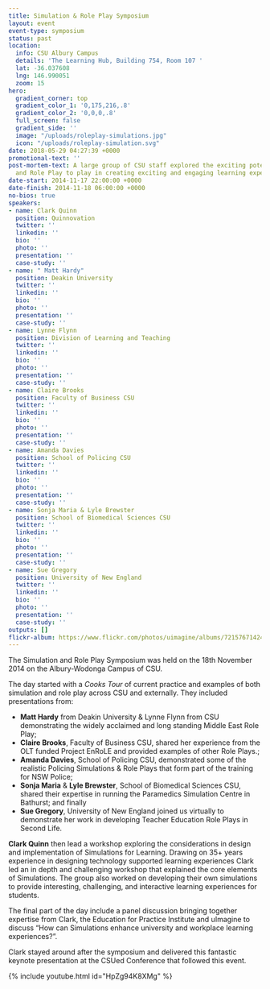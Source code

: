 ```yaml
---
title: Simulation & Role Play Symposium
layout: event
event-type: symposium
status: past
location:
  info: CSU Albury Campus
  details: 'The Learning Hub, Building 754, Room 107 '
  lat: -36.037608
  lng: 146.990051
  zoom: 15
hero:
  gradient_corner: top
  gradient_color_1: '0,175,216,.8'
  gradient_color_2: '0,0,0,.8'
  full_screen: false
  gradient_side: ''
  image: "/uploads/roleplay-simulations.jpg"
  icon: "/uploads/roleplay-simulation.svg"
date: 2018-05-29 04:27:39 +0000
promotional-text: ''
post-mortem-text: A large group of CSU staff explored the exciting potential for Simulation
  and Role Play to play in creating exciting and engaging learning experiences.
date-start: 2014-11-17 22:00:00 +0000
date-finish: 2014-11-18 06:00:00 +0000
no-bios: true
speakers:
- name: Clark Quinn
  position: Quinnovation
  twitter: ''
  linkedin: ''
  bio: ''
  photo: ''
  presentation: ''
  case-study: ''
- name: " Matt Hardy"
  position: Deakin University
  twitter: ''
  linkedin: ''
  bio: ''
  photo: ''
  presentation: ''
  case-study: ''
- name: Lynne Flynn
  position: Division of Learning and Teaching
  twitter: ''
  linkedin: ''
  bio: ''
  photo: ''
  presentation: ''
  case-study: ''
- name: Claire Brooks
  position: Faculty of Business CSU
  twitter: ''
  linkedin: ''
  bio: ''
  photo: ''
  presentation: ''
  case-study: ''
- name: Amanda Davies
  position: School of Policing CSU
  twitter: ''
  linkedin: ''
  bio: ''
  photo: ''
  presentation: ''
  case-study: ''
- name: Sonja Maria & Lyle Brewster
  position: School of Biomedical Sciences CSU
  twitter: ''
  linkedin: ''
  bio: ''
  photo: ''
  presentation: ''
  case-study: ''
- name: Sue Gregory
  position: University of New England
  twitter: ''
  linkedin: ''
  bio: ''
  photo: ''
  presentation: ''
  case-study: ''
outputs: []
flickr-album: https://www.flickr.com/photos/uimagine/albums/72157671424693526
---
```

The Simulation and Role Play Symposium was held on the 18th November 2014 on the Albury-Wodonga Campus of CSU.

The day started with a _Cooks Tour_ of current practice and examples of both simulation and role play across CSU and externally. They included presentations from:

* **Matt Hardy** from Deakin University & Lynne Flynn from CSU demonstrating the widely acclaimed and long standing Middle East Role Play;
* **Claire Brooks**, Faculty of Business CSU, shared her experience from the OLT funded Project EnRoLE and provided examples of other Role Plays.;
* **Amanda Davies**, School of Policing CSU, demonstrated some of the realistic Policing Simulations & Role Plays that form part of the training for NSW Police;
* **Sonja Maria** & **Lyle Brewster**, School of Biomedical Sciences CSU, shared their expertise in running the Paramedics Simulation Centre in Bathurst; and finally
* **Sue Gregory**, University of New England joined us virtually to demonstrate her work in developing Teacher Education Role Plays in Second Life.

**Clark Quinn** then lead a workshop exploring the considerations in design and implementation of Simulations for Learning. Drawing on 35+ years experience in designing technology supported learning experiences Clark led an in depth and challenging workshop that explained the core elements of Simulations. The group also worked on developing their own simulations to provide interesting, challenging, and interactive learning experiences for students.

The final part of the day include a panel discussion bringing together expertise from Clark, the Education for Practice Institute and uImagine to discuss “How can Simulations enhance university and workplace learning experiences?”.

Clark stayed around after the symposium and delivered this fantastic keynote presentation at the CSUed Conference that followed this event.

{% include youtube.html id="HpZg94K8XMg" %}